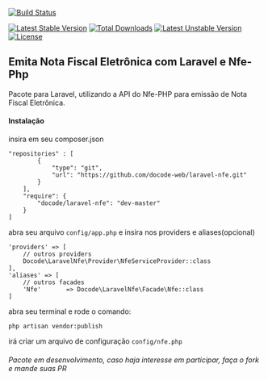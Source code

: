 [![Build Status](https://travis-ci.org/docode-web/laravel-nfe.svg)](https://travis-ci.org/docode-web/laravel-nfe)

[![Latest Stable Version](https://poser.pugx.org/docode-web/laravel-nfe/v/stable)](https://packagist.org/packages/docode-web/laravel-nfe)
[![Total Downloads](https://poser.pugx.org/docode-web/laravel-nfe/downloads)](https://packagist.org/packages/docode-web/laravel-nfe)
[![Latest Unstable Version](https://poser.pugx.org/docode-web/laravel-nfe/v/unstable)](https://packagist.org/packages/docode-web/laravel-nfe)
[![License](https://poser.pugx.org/docode-web/laravel-nfe/license)](https://packagist.org/packages/docode-web/laravel-nfe)

## Emita Nota Fiscal Eletrônica com Laravel e Nfe-Php
Pacote para Laravel, utilizando a API do Nfe-PHP para emissão de Nota Fiscal Eletrônica.

#### Instalação
insira em seu composer.json
```
"repositories" : [
        {
            "type": "git",
            "url": "https://github.com/docode-web/laravel-nfe.git"
        }
    ],
    "require": {
        "docode/laravel-nfe": "dev-master"
    }
]
```

abra seu arquivo `config/app.php` e insira nos providers e aliases(opcional)
```
'providers' => [
    // outros providers
    Docode\LaravelNfe\Provider\NfeServiceProvider::class
],
'aliases' => [
    // outros facades
    'Nfe'       => Docode\LaravelNfe\Facade\Nfe::class
]
```

abra seu terminal e rode o comando:
```
php artisan vendor:publish
```
irá criar um arquivo de configuração `config/nfe.php`

###### Pacote em desenvolvimento, caso haja interesse em participar, faça o fork e mande suas PR